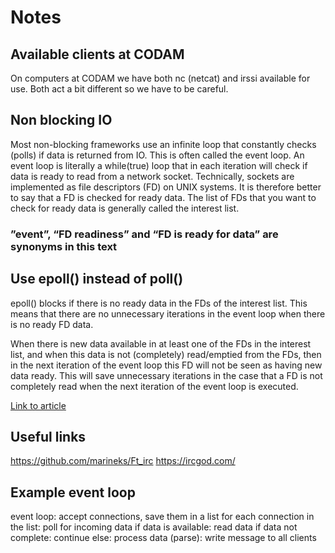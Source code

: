 # Notes

## Available clients at CODAM
On computers at CODAM we have both nc (netcat) and irssi available for use. Both act a bit different so we have to be careful.

## Non blocking IO
Most non-blocking frameworks use an infinite loop that constantly checks (polls) if data is returned from IO. This is often called the event loop. An event loop is literally a while(true) loop that in each iteration will check if data is ready to read from a network socket. Technically, sockets are implemented as file descriptors (FD) on UNIX systems. It is therefore better to say that a FD is checked for ready data. The list of FDs that you want to check for ready data is generally called the interest list.

### ”event”, “FD readiness” and “FD is ready for data” are synonyms in this text

## Use epoll() instead of poll()
epoll() blocks if there is no ready data in the FDs of the interest list. This means that there are no unnecessary iterations in the event loop when there is no ready FD data.

When there is new data available in at least one of the FDs in the interest list, and when this data is not (completely) read/emptied from the FDs, then in the next iteration of the event loop this FD will not be seen as having new data ready. This will save unnecessary iterations in the case that a FD is not completely read when the next iteration of the event loop is executed.

[Link to article](https://medium.com/ing-blog/how-does-non-blocking-io-work-under-the-hood-6299d2953c74)

## Useful links

https://github.com/marineks/Ft_irc
https://ircgod.com/

## Example event loop
event loop:
	accept connections, save them in a list
	for each connection in the list:
		poll for incoming data
		if data is available:
			read data
			if data not complete:
				continue
			else:
				process data (parse):
				write message to all clients
